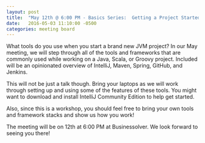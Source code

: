 ```yaml
---
layout: post
title:  "May 12th @ 6:00 PM - Basics Series:  Getting a Project Started Workshop"
date:   2016-05-03 11:10:00 -0500
categories: meeting board
---
```

What tools do you use when you start a brand new JVM project?  In our May meeting, we will step through all of the tools and frameworks that are commonly used while working on a Java, Scala, or Groovy project.  Included will be an opinionated overview of IntelliJ, Maven, Spring, GitHub, and Jenkins.

This will not be just a talk though.  Bring your laptops as we will work through setting up and using some of the features of these tools.  You might want to download and install IntelliJ Community Edition to help get started.

Also, since this is a workshop, you should feel free to bring your own tools and framework stacks and show us how you work!

The meeting will be on 12th at 6:00 PM at Businessolver.  We look forward to seeing you there! 
